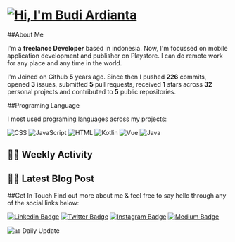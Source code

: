 # [![Hi, I'm Budi Ardianta](https://readme-typing-svg.herokuapp.com?size=24&vCenter=true&lines=%F0%9F%91%8B+Hi%2C+I'm+Budi+Ardianta+;%F0%9F%92%BB+Android+And+Web+Developer+)](https://git.io/typing-svg)
##About Me

I'm a **freelance Developer** based in indonesia. Now, I'm focussed on mobile application development and publisher on Playstore. I can do remote work for any place and any time in the world.

I'm Joined on Github **5** years ago. Since then I pushed **226** commits, opened **3** issues, submitted **5** pull requests, received **1** stars across **32** personal projects and contributed to **5** public repositories.

##Programing Language

I most used programing languages across my projects:

![CSS](https://img.shields.io/static/v1?style=flat&logo=CSS&label=CSS&color=%23563d7c&message=46.5&cacheSeconds=3600)
![JavaScript](https://img.shields.io/static/v1?style=flat&logo=JavaScript&label=JavaScript&color=%23f1e05a&message=37.3&cacheSeconds=3600)
![HTML](https://img.shields.io/static/v1?style=flat&logo=HTML&label=HTML&color=%23e34c26&message=11.6&cacheSeconds=3600)
![Kotlin](https://img.shields.io/static/v1?style=flat&logo=Kotlin&label=Kotlin&color=%23A97BFF&message=2.4&cacheSeconds=3600)
![Vue](https://img.shields.io/static/v1?style=flat&logo=Vue&label=Vue&color=%2341b883&message=1.1&cacheSeconds=3600)
![Java](https://img.shields.io/static/v1?style=flat&logo=Java&label=Java&color=%23b07219&message=0.8&cacheSeconds=3600)

## 👨‍💻 Weekly Activity
<!--START_SECTION:waka-->
<!--END_SECTION:waka-->

## 👨‍💻 Latest Blog Post
<!-- BLOG-POST-LIST:START -->
<!-- BLOG-POST-LIST:END -->

##Get In Touch
Find out more about me & feel free to say hello through any of the social links below:

[![Linkedin Badge](https://img.shields.io/badge/-budiardianata-blue?style=flat&logo=Linkedin&logoColor=white&link=https://www.linkedin.com/in/budiardianata/)](https://www.linkedin.com/in/budiardianata/)
[![Twitter Badge](https://img.shields.io/badge/-budiardianata-%231DA1F2.svg?style=flat&logo=twitter&logoColor=white&link=https://www.twitter.com/budiardianata)](https://www.linkedin.com/in/budiardianata/)
[![Instagram Badge](https://img.shields.io/badge/-budiardianata-purple?style=flat&logo=instagram&logoColor=white&link=https://instagram.com/budiardianata/)](https://instagram.com/budiardianata)
[![Medium Badge](https://img.shields.io/badge/-@budiardianata-%2312100E.svg?style=flat&logo=Medium&logoColor=white&link=https://medium.com/@budiardianata/)](https://medium.com/@budiardianata)

![📊 Daily Update](https://github.com/budiardianata/budiardianata/actions/workflows/update-activity.yml/badge.svg)
